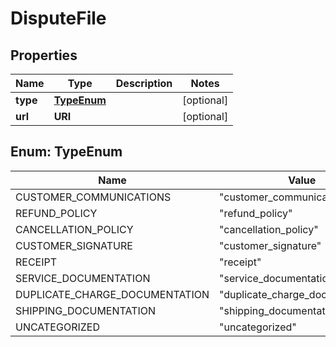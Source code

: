 

# DisputeFile


## Properties

| Name | Type | Description | Notes |
|------------ | ------------- | ------------- | -------------|
|**type** | [**TypeEnum**](#TypeEnum) |  |  [optional] |
|**url** | **URI** |  |  [optional] |



## Enum: TypeEnum

| Name | Value |
|---- | -----|
| CUSTOMER_COMMUNICATIONS | &quot;customer_communications&quot; |
| REFUND_POLICY | &quot;refund_policy&quot; |
| CANCELLATION_POLICY | &quot;cancellation_policy&quot; |
| CUSTOMER_SIGNATURE | &quot;customer_signature&quot; |
| RECEIPT | &quot;receipt&quot; |
| SERVICE_DOCUMENTATION | &quot;service_documentation&quot; |
| DUPLICATE_CHARGE_DOCUMENTATION | &quot;duplicate_charge_documentation&quot; |
| SHIPPING_DOCUMENTATION | &quot;shipping_documentation&quot; |
| UNCATEGORIZED | &quot;uncategorized&quot; |



